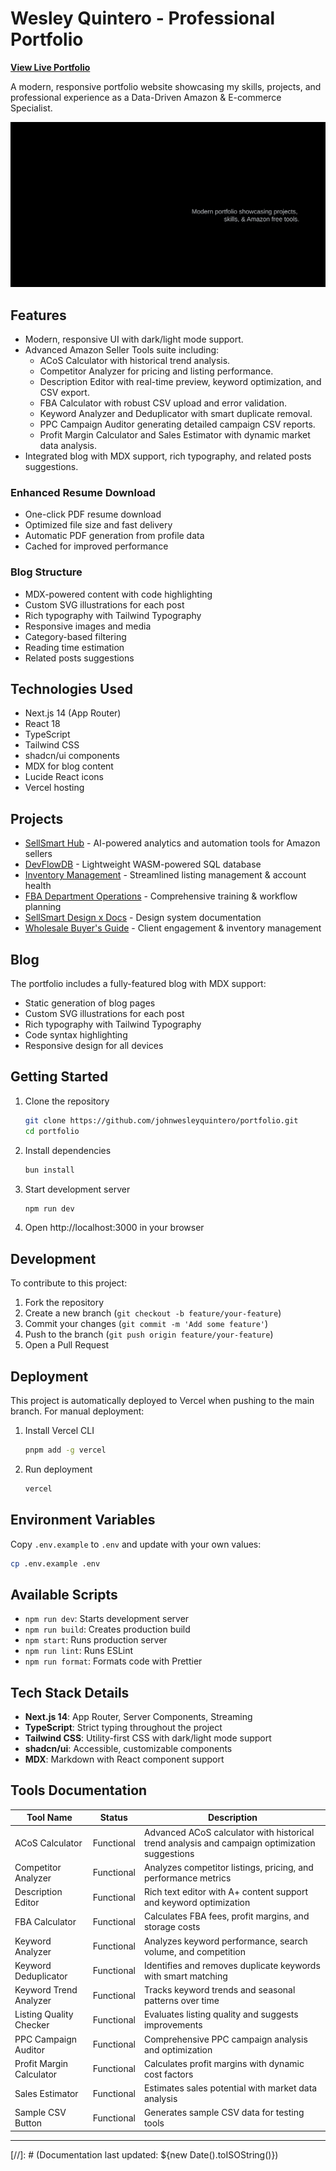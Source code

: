 # Wesley Quintero - Professional Portfolio

**[View Live Portfolio](https://wesleyquintero.vercel.app/)**

A modern, responsive portfolio website showcasing my skills, projects, and professional experience as a Data-Driven Amazon & E-commerce Specialist.

![Portfolio Preview](public/portfolio-preview.svg)

## Features

- Modern, responsive UI with dark/light mode support.
- Advanced Amazon Seller Tools suite including:
  - ACoS Calculator with historical trend analysis.
  - Competitor Analyzer for pricing and listing performance.
  - Description Editor with real-time preview, keyword optimization, and CSV export.
  - FBA Calculator with robust CSV upload and error validation.
  - Keyword Analyzer and Deduplicator with smart duplicate removal.
  - PPC Campaign Auditor generating detailed campaign CSV reports.
  - Profit Margin Calculator and Sales Estimator with dynamic market data analysis.
- Integrated blog with MDX support, rich typography, and related posts suggestions.

### Enhanced Resume Download

- One-click PDF resume download
- Optimized file size and fast delivery
- Automatic PDF generation from profile data
- Cached for improved performance

### Blog Structure

- MDX-powered content with code highlighting
- Custom SVG illustrations for each post
- Rich typography with Tailwind Typography
- Responsive images and media
- Category-based filtering
- Reading time estimation
- Related posts suggestions

## Technologies Used

- Next.js 14 (App Router)
- React 18
- TypeScript
- Tailwind CSS
- shadcn/ui components
- MDX for blog content
- Lucide React icons
- Vercel hosting

## Projects

- [SellSmart Hub](https://sellsmart-hub.vercel.app/) - AI-powered analytics and automation tools for Amazon sellers
- [DevFlowDB](https://devflowdb.vercel.app/) - Lightweight WASM-powered SQL database
- [Inventory Management](https://sellsmart-docs.vercel.app/) - Streamlined listing management & account health
- [FBA Department Operations](https://sellsmart-docs.vercel.app/) - Comprehensive training & workflow planning
- [SellSmart Design x Docs](https://sellsmart-docs.vercel.app/) - Design system documentation
- [Wholesale Buyer's Guide](https://sellsmart-docs.vercel.app/) - Client engagement & inventory management

## Blog

The portfolio includes a fully-featured blog with MDX support:

- Static generation of blog pages
- Custom SVG illustrations for each post
- Rich typography with Tailwind Typography
- Code syntax highlighting
- Responsive design for all devices

## Getting Started

1. Clone the repository

   ```bash
   git clone https://github.com/johnwesleyquintero/portfolio.git
   cd portfolio
   ```

2. Install dependencies

   ```bash
   bun install
   ```

3. Start development server

   ```bash
   npm run dev
   ```

4. Open http://localhost:3000 in your browser

## Development

To contribute to this project:

1. Fork the repository
2. Create a new branch (`git checkout -b feature/your-feature`)
3. Commit your changes (`git commit -m 'Add some feature'`)
4. Push to the branch (`git push origin feature/your-feature`)
5. Open a Pull Request

## Deployment

This project is automatically deployed to Vercel when pushing to the main branch. For manual deployment:

1. Install Vercel CLI

   ```bash
   pnpm add -g vercel
   ```

2. Run deployment

   ```bash
   vercel
   ```

## Environment Variables

Copy `.env.example` to `.env` and update with your own values:

```bash
cp .env.example .env
```

## Available Scripts

- `npm run dev`: Starts development server
- `npm run build`: Creates production build
- `npm start`: Runs production server
- `npm run lint`: Runs ESLint
- `npm run format`: Formats code with Prettier

## Tech Stack Details

- **Next.js 14**: App Router, Server Components, Streaming
- **TypeScript**: Strict typing throughout the project
- **Tailwind CSS**: Utility-first CSS with dark/light mode support
- **shadcn/ui**: Accessible, customizable components
- **MDX**: Markdown with React component support

## Tools Documentation

| Tool Name                | Status     | Description                                                                                   |
| ------------------------ | ---------- | --------------------------------------------------------------------------------------------- |
| ACoS Calculator          | Functional | Advanced ACoS calculator with historical trend analysis and campaign optimization suggestions |
| Competitor Analyzer      | Functional | Analyzes competitor listings, pricing, and performance metrics                                |
| Description Editor       | Functional | Rich text editor with A+ content support and keyword optimization                             |
| FBA Calculator           | Functional | Calculates FBA fees, profit margins, and storage costs                                        |
| Keyword Analyzer         | Functional | Analyzes keyword performance, search volume, and competition                                  |
| Keyword Deduplicator     | Functional | Identifies and removes duplicate keywords with smart matching                                 |
| Keyword Trend Analyzer   | Functional | Tracks keyword trends and seasonal patterns over time                                         |
| Listing Quality Checker  | Functional | Evaluates listing quality and suggests improvements                                           |
| PPC Campaign Auditor     | Functional | Comprehensive PPC campaign analysis and optimization                                          |
| Profit Margin Calculator | Functional | Calculates profit margins with dynamic cost factors                                           |
| Sales Estimator          | Functional | Estimates sales potential with market data analysis                                           |
| Sample CSV Button        | Functional | Generates sample CSV data for testing tools                                                   |

---

[//]: # (Documentation last updated: ${new Date().toISOString()})
